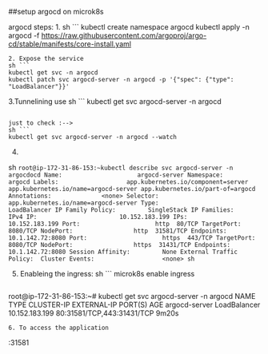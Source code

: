 ##setup argocd on microk8s 

argocd steps:
1.
sh ```
kubectl create namespace argocd
kubectl apply -n argocd -f https://raw.githubusercontent.com/argoproj/argo-cd/stable/manifests/core-install.yaml
```
2. Expose the service
sh ```
kubectl get svc -n argocd
kubectl patch svc argocd-server -n argocd -p '{"spec": {"type": "LoadBalancer"}}'
```
3.Tunnelining use 
sh ```
kubectl get svc argocd-server -n argocd
```

just to check :-->
sh ```
kubectl get svc argocd-server -n argocd --watch
```
4.
sh ```
root@ip-172-31-86-153:~kubectl describe svc argocd-server -n argocdocd
Name:                     argocd-server
Namespace:                argocd
Labels:                   app.kubernetes.io/component=server
                          app.kubernetes.io/name=argocd-server
                          app.kubernetes.io/part-of=argocd
Annotations:              <none>
Selector:                 app.kubernetes.io/name=argocd-server
Type:                     LoadBalancer
IP Family Policy:         SingleStack
IP Families:              IPv4
IP:                       10.152.183.199
IPs:                      10.152.183.199
Port:                     http  80/TCP
TargetPort:               8080/TCP
NodePort:                 http  31581/TCP
Endpoints:                10.1.142.72:8080
Port:                     https  443/TCP
TargetPort:               8080/TCP
NodePort:                 https  31431/TCP
Endpoints:                10.1.142.72:8080
Session Affinity:         None
External Traffic Policy:  Cluster
Events:                   <none>
sh ```

5. Enableing the ingress:
sh ```
microk8s enable ingress
```
```
root@ip-172-31-86-153:~# kubectl get svc argocd-server -n argocd
NAME            TYPE           CLUSTER-IP       EXTERNAL-IP   PORT(S)                      AGE
argocd-server   LoadBalancer   10.152.183.199   <pending>     80:31581/TCP,443:31431/TCP   9m20s
```
6. To access the application 
```
 <public ip>:31581
```
